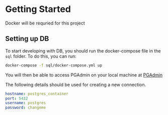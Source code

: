 # Getting Started

Docker will be requried for this project

## Setting up DB

To start developing with DB, you should run the docker-compose file in the `sql` folder. To do this, you can run:

```bash
docker-compose -f sql/docker-compose.yml up
```

You will then be able to access PGAdmin on your local machine at [PGAdmin](http://localhost:5050)

The following details should be used for creating a new connection.

```yaml
hostname: postgres_container
port: 5432
username: postgres
password: changeme

```
